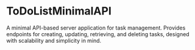 # ToDoListMinimalAPI
A minimal API-based server application for task management. Provides endpoints for creating, updating, retrieving, and deleting tasks, designed with scalability and simplicity in mind.
